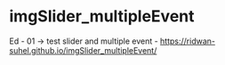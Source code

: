 # imgSlider_multipleEvent

  Ed - 01 -> test slider and multiple event - https://ridwan-suhel.github.io/imgSlider_multipleEvent/
